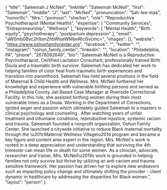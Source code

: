 {
  "title": "Saleemah J McNeil",
  "linktitle": "Saleemah McNeil",
  "first": "Saleemah",
  "middle": "J",
  "last": "McNeil",
  "pronunciation": "Sah-lee-maa",
  "honorific": "Mrs.",
  "pronoun": "she/her",
  "role": "Reproductive Psychotherapist (Mental Health)",
  "expertise": [
    "Community Services",
    "Entrepreneurship",
    "Wellness"
  ],
  "keywords": [
    "Mental Health",
    "Birth equity",
    "psychotherapy",
    "postpartum depression"
  ],
  "email": "aW5mb0Bvc2h1bmZhbWlseWNlbnRlci5vcmc=",
  "images": [],
  "website": "https://www.oshunfamilycenter.org",
  "facebook": "",
  "twitter": "",
  "instagram": "oshun_family_center",
  "linkedin": "",
  "location": "Philadelphia, PA",
  "phone": "2678082649",
  "bio": "Saleemah McNeil is a Reproductive Psychotherapist, Certified Lactation Consultant, professionally trained Birth Doula and a traumatic birth survivor. Saleemah has dedicated her work to helping families of color heal from traumatic birth experiences and transition into parenthood. Saleemah has held several positions in the field of Maternal & Child Health and Wellness. Mrs. McNeil furthered her knowledge and experience with vulnerable birthing persons and served as a Philadelphia County Jail Based Case Manager at Riverside Correctional Facility. In this role, she assisted birthing women during their most vulnerable times as a Doula. Working in  the Department of Corrections, ignited anger and passion which ultimately guided Saleemah to a masters in clinical psychology and counseling . After watching years of unfair treatment and inhumane conditions, reproductive injustice, systemic racism and trauma, Saleemah founded a nonprofit organization, Oshun Family Center. She launched a citywide initiative to reduce Black maternal mortality through the \u201cMaternal Wellness Village\u201d program and became a key figure and content area expert in the region. Mrs. McNeil's work is rooted in a deep appreciation and understanding that surviving the 4th trimester can mean life or death for some women. As a clinician, advocate, researcher and trainer, Mrs. McNeil\u2019s work is grounded in helping families not only survive but thrive by utilizing an anti-racism and trauma sensitive framework. Her passion has driven her to explore new endeavors such as impacting policy change and ultimately shifting the provider - client dynamic in healthcare by addressing the disparities for Black women.",
  "layout": "person"
}